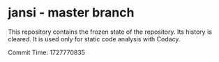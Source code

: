 # jansi - master branch

This repository contains the frozen state of the repository.
Its history is cleared. It is used only for static code
analysis with Codacy.

Commit Time: 1727770835